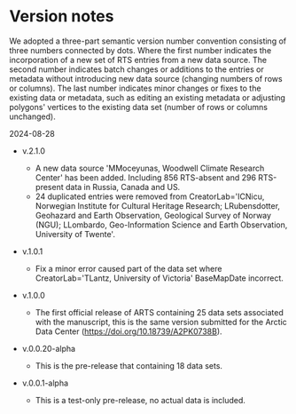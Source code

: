 # Version notes
We adopted a three-part semantic version number convention consisting of three numbers connected by dots. Where the first number indicates the incorporation of a new set of RTS entries from a new data source. The second number indicates batch changes or additions to the entries or metadata without introducing new data source (changing numbers of rows or columns). The last number indicates minor changes or fixes to the existing data or metadata, such as editing an existing metadata or adjusting polygons' vertices to the existing data set (number of rows or columns unchanged). 

2024-08-28
- v.2.1.0
    - A new data source 'MMoceyunas, Woodwell Climate Research Center' has been added. Including 856 RTS-absent and 296 RTS-present data in Russia, Canada and US.
    - 24 duplicated entries were removed from CreatorLab='ICNicu, Norwegian Institute for Cultural Heritage Research; LRubensdotter, Geohazard and Earth Observation, Geological Survey of Norway (NGU); LLombardo, Geo-Information Science and Earth Observation, University of Twente'.

- v.1.0.1
    - Fix a minor error caused part of the data set where CreatorLab='TLantz, University of Victoria' BaseMapDate incorrect.

- v.1.0.0
    - The first official release of ARTS containing 25 data sets associated with the manuscript, this is the same version submitted for the Arctic Data Center (https://doi.org/10.18739/A2PK0738B).

- v.0.0.20-alpha
    - This is the pre-release that containing 18 data sets.

- v.0.0.1-alpha
    - This is a test-only pre-release, no actual data is included.

